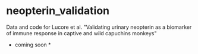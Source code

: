 # neopterin_validation
Data and code for Lucore et al. "Validating urinary neopterin as a biomarker of immune response in captive and wild capuchins monkeys"


* coming soon *
